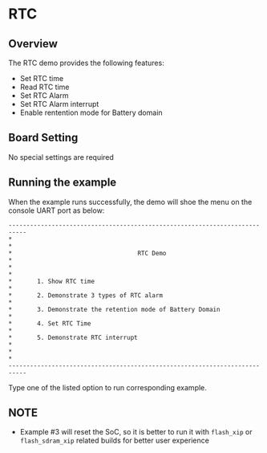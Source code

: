 # RTC

## Overview

The RTC demo provides the following features:
- Set RTC time
- Read RTC time
- Set RTC Alarm
- Set RTC Alarm interrupt
- Enable rentention mode for Battery domain

## Board Setting

No special settings are required

## Running the example

When the example runs successfully, the demo will shoe the menu on the console UART port as below:

```console
---------------------------------------------------------------------------
*                                                                         *
*                                   RTC Demo                              *
*                                                                         *
*       1. Show RTC time                                                  *
*       2. Demonstrate 3 types of RTC alarm                               *
*       3. Demonstrate the retention mode of Battery Domain               *
*       4. Set RTC Time                                                   *
*       5. Demonstrate RTC interrupt                                      *
*                                                                         *
---------------------------------------------------------------------------
```

Type one of the listed option to run corresponding example.

## NOTE
- Example #3 will reset the SoC, so it is better to run it with `flash_xip` or `flash_sdram_xip` related builds for better user experience

